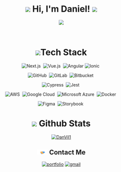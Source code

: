 <h1 align="center">
  <img src="https://media2.giphy.com/media/QssGEmpkyEOhBCb7e1/giphy.gif?cid=ecf05e47a0n3gi1bfqntqmob8g9aid1oyj2wr3ds3mg700bl&rid=giphy.gif" width ="25"> Hi, I'm Daniel! <img src="https://media2.giphy.com/media/QssGEmpkyEOhBCb7e1/giphy.gif?cid=ecf05e47a0n3gi1bfqntqmob8g9aid1oyj2wr3ds3mg700bl&rid=giphy.gif" width ="25">
</h1>

<p align="center">
 <img src="https://readme-typing-svg.herokuapp.com?font=Time+New+Roman&color=F55442&size=25&center=true&vCenter=true&width=600&height=100&lines=Front-End+Developer,;DevOps+Specialist,;UX/UI+Designer">
</p>

<div align="center">
  <h1><img src="https://media0.giphy.com/media/v1.Y2lkPTc5MGI3NjExa2tqZm9zN3V5ajN4M3Q3cGx3djY5amM5bHFpOXVnMmptNjNhbndlZSZlcD12MV9pbnRlcm5hbF9naWZfYnlfaWQmY3Q9Zw/6UL3rqweR5Y2Jcrnqb/giphy.gif" width="35"><b>Tech Stack</b></h1>

  ![Next.js](https://img.shields.io/badge/Next.js-black?logo=next.js&logoColor=white)&nbsp;
  ![Vue.js](https://img.shields.io/badge/Vue.js-4FC08D?logo=vuedotjs&logoColor=fff)&nbsp;
  ![Angular](https://img.shields.io/badge/Angular-%23DD0031.svg?logo=angular&logoColor=white)
  ![Ionic](https://img.shields.io/badge/-Ionic-05122A?style=flat&logo=ionic)&nbsp;

  ![GitHub](https://img.shields.io/badge/GitHub-%23121011.svg?logo=github&logoColor=white)&nbsp;
  ![GitLab](https://img.shields.io/badge/GitLab-FC6D26?logo=gitlab&logoColor=fff)&nbsp;
  ![Bitbucket](https://img.shields.io/badge/Bitbucket-0052CC?logo=bitbucket&logoColor=fff)&nbsp;

  ![Cypress](https://img.shields.io/badge/Cypress-69D3A7?logo=cypress&logoColor=fff)&nbsp;
  ![Jest](https://img.shields.io/badge/Jest-C21325?logo=jest&logoColor=fff)&nbsp;
  
  ![AWS](https://img.shields.io/badge/AWS-%23FF9900.svg?logo=amazon-web-services&logoColor=white)&nbsp;
  ![Google Cloud](https://img.shields.io/badge/Google%20Cloud-%234285F4.svg?logo=google-cloud&logoColor=white)&nbsp;
  ![Microsoft Azure](https://custom-icon-badges.demolab.com/badge/Microsoft%20Azure-0089D6?logo=msazure&logoColor=white)&nbsp;
  ![Docker](https://img.shields.io/badge/Docker-2496ED?logo=docker&logoColor=fff)&nbsp;

  ![Figma](https://img.shields.io/badge/-Figma-05122A?style=flat&logo=figma)&nbsp;
  ![Storybook](https://img.shields.io/badge/Storybook-FF4785?logo=storybook&logoColor=fff)&nbsp;
</div>

<div align="center">
  <h1>
    <img src="https://media.giphy.com/media/iY8CRBdQXODJSCERIr/giphy.gif" width="35">
    <b>Github Stats</b>
  </h1>
</div>
<div align="center">
  <a href="https://github.com/DanVil1/">
    <img src="https://github-readme-stats.vercel.app/api/top-langs?username=DanVil1&show_icons=true&locale=en&layout=compact&line_height=20&title_color=ffffff&icon_color=F55442&text_color=ffffff&bg_color=161b22f2&hide=python" width="375" alt="DanVil1"/>
  </a>
</div>

<div align="center">
  
## <img src="https://github.com/0xAbdulKhalid/0xAbdulKhalid/raw/main/assets/mdImages/handshake.gif" width="35"> Contact Me 
[![portfolio](https://img.shields.io/badge/Portfolio-05122A?style=for-the-badge&logo=Google-chrome&logoColor=white)](https://daniel-villalobos.netlify.app/)
[![gmail](https://img.shields.io/badge/Gmail-D14836?style=for-the-badge&logo=Gmail&logoColor=white)](mailto:daniel.e.villalobos.f@gmail.com)

</div>

